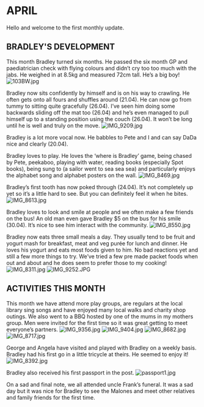# APRIL

Hello and welcome to the first monthly update. 

## BRADLEY'S DEVELOPMENT

This month Bradley turned six months. He passed the six month GP and paediatrician check with flying colours and didn’t cry too too much with the jabs. He weighed in at 8.5kg and measured 72cm tall. He’s a big boy! 
![103BW.jpg](103BW.jpg "103BW.jpg")

Bradley now sits confidently by himself and is on his way to crawling. He often gets onto all fours and shuffles around (21.04). He can now go from tummy to sitting quite gracefully (26.04). I’ve seen him doing some backwards sliding off the mat too (26.04) and he’s even managed to pull himself up to a standing position using the couch (26.04). It won’t be long until he is well and truly on the move.
![IMG_9209.jpg](IMG_9209.jpg "IMG_9209.jpg")

Bradley is a lot more vocal now. He babbles to Pete and I and can say DaDa nice and clearly (20.04). 

Bradley loves to play. He loves the ‘where is Bradley’ game, being chased by Pete, peekaboo, playing with water, reading books (especially Spot books), being sung to (a sailor went to sea sea sea) and particularly enjoys the alphabet song and alphabet posters on the wall.
![IMG_8469.jpg](IMG_8469.jpg "IMG_8469.jpg")

Bradley’s first tooth has now poked through (24.04). It’s not completely up yet so it’s a little hard to see. But you can definitely feel it when he bites. 
![IMG_8613.jpg](IMG_8613.jpg "IMG_8613.jpg")

Bradley loves to look and smile at people and we often make a few friends on the bus! An old man even gave Bradley $5 on the bus for his smile (30.04). It’s nice to see him interact with the community.
![IMG_8550.jpg](IMG_8550.jpg "IMG_8550.jpg")

Bradley now eats three small meals a day. They usually tend to be fruit and yogurt mash for breakfast, meat and veg purée for lunch and dinner. He loves his yogurt and eats most foods given to him. No bad reactions yet and still a few more things to try. We’ve tried a few pre made packet foods when out and about and he does seem to prefer those to my cooking! 
![IMG_8311.jpg](IMG_8311.jpg "IMG_8311.jpg")
![IMG_9252.JPG](IMG_9252.JPG "IMG_9252.JPG")

## ACTIVITIES THIS MONTH
This month we have attend more play groups, are regulars at the local library sing songs and have enjoyed many local walks and charity shop outings. We also went to a BBQ hosted by one of the mums in my mothers group. Men were invited for the first time so it was great getting to meet everyone’s partners. 
![IMG_9356.jpg](IMG_9356.jpg "IMG_9356.jpg")
![IMG_9404.jpg](IMG_9404.jpg "IMG_9404.jpg")
![IMG_8682.jpg](IMG_8682.jpg "IMG_8682.jpg")
![IMG_8717.jpg](IMG_8717.jpg "IMG_8717.jpg")

George and Angela have visited and played with Bradley on a weekly basis. Bradley had his first go in a little tricycle at theirs. He seemed to enjoy it! 
![IMG_8392.jpg](IMG_8392.jpg "IMG_8392.jpg")

Bradley also received his first passport in the post. 
![passport1.jpg](passport1.jpg "passport1.jpg")

On a sad and final note, we all attended uncle Frank’s funeral. It was a sad day but it was nice for Bradley to see the Malones and meet other relatives and family friends for the first time.
